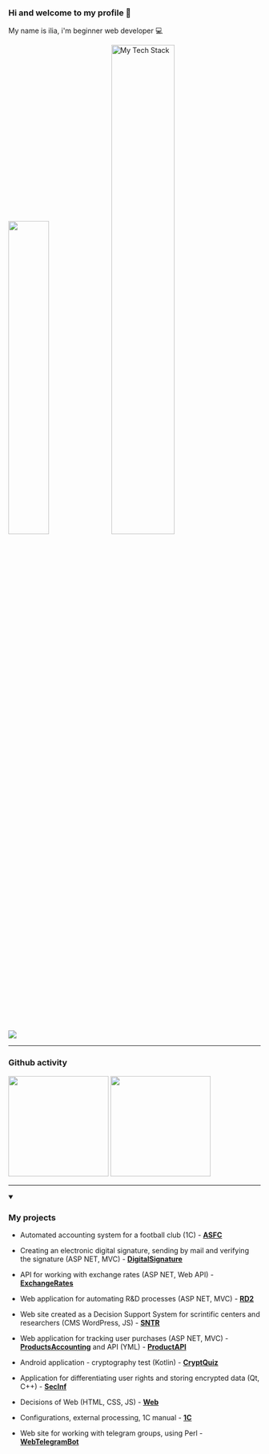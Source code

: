 ### Hi and welcome to my profile 👋 

My name is ilia, i'm beginner web developer :computer: 

<p>
    <img src="https://media.giphy.com/media/qgQUggAC3Pfv687qPC/giphy.gif" width="40%"/>
    <img src="https://github-readme-tech-stack.vercel.app/api/cards?fontSize=14&lineCount=4&theme=dracula&line1=python%2Cpython%2C300dfe%3Bdjango%2Cdjango%2Cba1b3a%3BML%2CML%2C6ffddd%3BFASTAPI%2CFASTAPI%2C20a6b7%3B&line2=Csharp%2CCsharp%2C6fe5fa%3BASP.NET%2CASP.NET%2Cc49de0%3BWEB+API%2CWEB+API%2Cbb2ea6%3BWPF%2CWPF%2C1bfd92%3BWINFORMS%2CWINFORMS%2Cfcce01%3B&line3=HTML5%2CHTML5%2Ccd65c8%3BCSS3%2CCSS3%2C46c7e5%3BJS%2CJS%2Ceb8a72%3BNODE%2CNODE%2C7e1ab3%3BVUE%2CVUE%2Cfebccb%3BREACT%2CREACT%2C449787%3B&line4=OneC%2C1C%2Cd3f03c%3BMYSQL%2CMYSQL%2C254bbd%3BPOSTGRESQL%2CPOSTGRESQL%2C2992b0%3BMONGODB%2CMONGODB%2C24e068%3B" alt="My Tech Stack" width="50%"/>

</p>

<img src="https://komarev.com/ghpvc/?username=smylebifa"/>
    
<hr>

### Github activity

   <a href="https://github.com/smylebifa/github-readme-stats">
       <img height=200 src="https://github-readme-stats.vercel.app/api/top-langs/?username=smylebifa&layout=compact&theme=tokyonight&langs_count=14"/></a>

   <a href="https://github-readme-stats.vercel.app/api?username=smylebifa&show_icons=true&count_private=true">
       <img height=200 src="https://github-readme-stats.vercel.app/api?username=smylebifa&show_icons=true&count_private=true&theme=tokyonight"/></a>

<hr>

<details open>
  <summary><h3>My projects</h3></summary>

- Automated accounting system for a football club (1C) - **[ASFC](https://github.com/smylebifa/Notes1C/tree/main/SolutionsOfTasks/FootballClubSystem)**

- Creating an electronic digital signature, sending by mail and verifying the signature (ASP NET, MVC) - **[DigitalSignature](https://github.com/smylebifa/CreateAndSendSignatureByGmail)**

- API for working with exchange rates (ASP NET, Web API) - **[ExchangeRates](https://github.com/smylebifa/ExchangeRates)**

- Web application for automating R&D processes (ASP NET, MVC) - **[RD2](https://github.com/smylebifa/RD2)** 

- Web site created as a Decision Support System for scrintific centers and researchers (CMS WordPress, JS) - **[SNTR](https://github.com/smylebifa/SNTR)** 

- Web application for tracking user purchases (ASP NET, MVC) - **[ProductsAccounting](https://github.com/smylebifa/ProductsAccounting)** and API (YML) - **[ProductAPI](https://github.com/smylebifa/ProductAPI)**  
  
- Android application - cryptography test (Kotlin) - **[CryptQuiz](https://github.com/smylebifa/CryptQuiz)**

- Application for differentiating user rights and storing encrypted data (Qt, C++) - **[SecInf](https://github.com/smylebifa/SecInf2)**

- Decisions of Web (HTML, CSS, JS) - **[Web](https://github.com/smylebifa/SolutionsWeb)**

- Configurations, external processing, 1C manual - **[1C](https://github.com/smylebifa/Notes1C)**

- Web site for working with telegram groups, using Perl - **[WebTelegramBot](https://github.com/smylebifa/WebTelegramBot)** 

</details>
